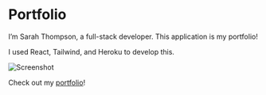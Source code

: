 # Portfolio
I’m Sarah Thompson, a full-stack developer. This application is my portfolio!

I used React, Tailwind, and Heroku to develop this.

![Screenshot](./src/assets/sst.png)

Check out my [portfolio](https://sarah-thompson-portfolio.herokuapp.com/)!
